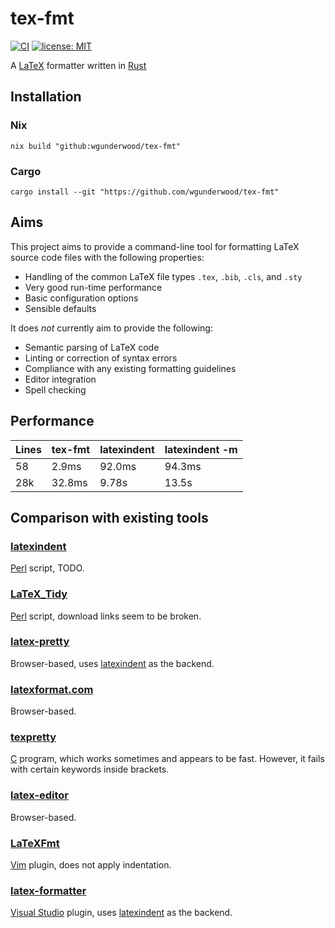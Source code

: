 # tex-fmt

[![CI](
https://github.com/wgunderwood/tex-fmt/actions/workflows/flake.yml/badge.svg)](
https://github.com/wgunderwood/tex-fmt/actions/workflows/flake.yml)
[![license: MIT](
https://shields.io/badge/license-MIT-blue.svg)](
https://mit-license.org/)

A [LaTeX](https://www.latex-project.org/)
formatter written in
[Rust](https://www.rust-lang.org/)

## Installation

### Nix

```
nix build "github:wgunderwood/tex-fmt"
```

### Cargo

```
cargo install --git "https://github.com/wgunderwood/tex-fmt"
```
## Aims

This project aims to provide a command-line tool for formatting
LaTeX source code files with the following properties:

- Handling of the common LaTeX file types `.tex`, `.bib`, `.cls`, and `.sty`
- Very good run-time performance
- Basic configuration options
- Sensible defaults

It does *not* currently aim to provide the following:

- Semantic parsing of LaTeX code
- Linting or correction of syntax errors
- Compliance with any existing formatting guidelines
- Editor integration
- Spell checking

## Performance

| Lines | tex-fmt | latexindent | latexindent -m |
| --- | --- | --- | --- |
| 58 | 2.9ms | 92.0ms | 94.3ms |
| 28k | 32.8ms | 9.78s | 13.5s |

## Comparison with existing tools

### [latexindent](https://github.com/cmhughes/latexindent.pl)
[Perl](https://www.perl.org/) script,
TODO.

### [LaTeX\_Tidy](http://bfc.sfsu.edu/cgi-bin/hsu.pl?LaTeX_Tidy)
[Perl](https://www.perl.org/) script,
download links seem to be broken.

### [latex-pretty](https://c.albert-thompson.com/latex-pretty/)
Browser-based, uses
[latexindent](https://github.com/cmhughes/latexindent.pl)
as the backend.

### [latexformat.com](https://latexformat.com/)
Browser-based.

### [texpretty](http://ftp.math.utah.edu/pub/texpretty/)
[C](https://www.gnu.org/software/gnu-c-manual/gnu-c-manual.html)
program, which works sometimes and appears to be fast.
However, it fails with certain keywords inside brackets.

### [latex-editor](https://latex-editor.pages.dev/formatter/)
Browser-based.

### [LaTeXFmt](https://github.com/engeljh/vim-latexfmt)
[Vim](https://www.vim.org/)
plugin, does not apply indentation.

### [latex-formatter](https://github.com/nfode/latex-formatter)
[Visual Studio](https://visualstudio.microsoft.com/)
plugin, uses
[latexindent](https://github.com/cmhughes/latexindent.pl)
as the backend.
